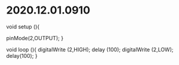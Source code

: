 # 2020.12.01.0910
void  setup (){

   pinMode(2,OUTPUT);
}

void  loop (){
 digitalWrite (2,HIGH);
 delay (100);
 digitalWrite (2,LOW);
 delay(100);
}
